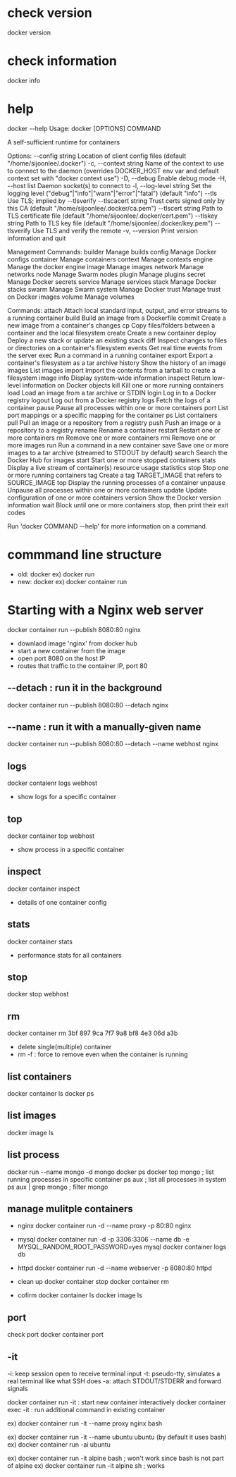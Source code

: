 # check version
docker version

# check information
docker info

# help
docker --help
Usage:	docker [OPTIONS] COMMAND

A self-sufficient runtime for containers

Options:
      --config string      Location of client config files (default "/home/sijoonlee/.docker")
  -c, --context string     Name of the context to use to connect to the daemon (overrides DOCKER_HOST env var
                           and default context set with "docker context use")
  -D, --debug              Enable debug mode
  -H, --host list          Daemon socket(s) to connect to
  -l, --log-level string   Set the logging level ("debug"|"info"|"warn"|"error"|"fatal") (default "info")
      --tls                Use TLS; implied by --tlsverify
      --tlscacert string   Trust certs signed only by this CA (default "/home/sijoonlee/.docker/ca.pem")
      --tlscert string     Path to TLS certificate file (default "/home/sijoonlee/.docker/cert.pem")
      --tlskey string      Path to TLS key file (default "/home/sijoonlee/.docker/key.pem")
      --tlsverify          Use TLS and verify the remote
  -v, --version            Print version information and quit

Management Commands:
  builder     Manage builds
  config      Manage Docker configs
  container   Manage containers
  context     Manage contexts
  engine      Manage the docker engine
  image       Manage images
  network     Manage networks
  node        Manage Swarm nodes
  plugin      Manage plugins
  secret      Manage Docker secrets
  service     Manage services
  stack       Manage Docker stacks
  swarm       Manage Swarm
  system      Manage Docker
  trust       Manage trust on Docker images
  volume      Manage volumes

Commands:
  attach      Attach local standard input, output, and error streams to a running container
  build       Build an image from a Dockerfile
  commit      Create a new image from a container's changes
  cp          Copy files/folders between a container and the local filesystem
  create      Create a new container
  deploy      Deploy a new stack or update an existing stack
  diff        Inspect changes to files or directories on a container's filesystem
  events      Get real time events from the server
  exec        Run a command in a running container
  export      Export a container's filesystem as a tar archive
  history     Show the history of an image
  images      List images
  import      Import the contents from a tarball to create a filesystem image
  info        Display system-wide information
  inspect     Return low-level information on Docker objects
  kill        Kill one or more running containers
  load        Load an image from a tar archive or STDIN
  login       Log in to a Docker registry
  logout      Log out from a Docker registry
  logs        Fetch the logs of a container
  pause       Pause all processes within one or more containers
  port        List port mappings or a specific mapping for the container
  ps          List containers
  pull        Pull an image or a repository from a registry
  push        Push an image or a repository to a registry
  rename      Rename a container
  restart     Restart one or more containers
  rm          Remove one or more containers
  rmi         Remove one or more images
  run         Run a command in a new container
  save        Save one or more images to a tar archive (streamed to STDOUT by default)
  search      Search the Docker Hub for images
  start       Start one or more stopped containers
  stats       Display a live stream of container(s) resource usage statistics
  stop        Stop one or more running containers
  tag         Create a tag TARGET_IMAGE that refers to SOURCE_IMAGE
  top         Display the running processes of a container
  unpause     Unpause all processes within one or more containers
  update      Update configuration of one or more containers
  version     Show the Docker version information
  wait        Block until one or more containers stop, then print their exit codes

Run 'docker COMMAND --help' for more information on a command.


# commmand line structure
- old: docker <command> <options>
    ex) docker run
- new: docker <command> <sub-command> <options>
    ex) docker container run
    
# Starting with a Nginx web server
docker container run --publish 8080:80 nginx
- downlaod image 'nginx' from docker hub
- start a new container from the image
- open port 8080 on the host IP
- routes that traffic to the container IP, port 80

## --detach : run it in the background
docker container run --publish 8080:80 --detach nginx

## --name : run it with a manually-given name
docker container run --publish 8080:80 --detach --name webhost nginx

## logs
docker contaienr logs webhost
- show logs for a specific container

## top
docker container top webhost
- show process in a specific container

## inspect
docker container inspect
- details of one container config

## stats
docker container stats
- performance stats for all containers

## stop
docker stop webhost

## rm
docker container rm 3bf 897 9ca 7f7 9a8 bf8 4e3 06d a3b
- delete single(multiple) container
- rm -f : force to remove even when the container is running

## list containers
docker container ls
docker ps

## list images
docker image ls

## list process
docker run --name mongo -d mongo
docker ps
docker top mongo ; list running processes in specific container
ps aux ; list all processes in system
ps aux | grep mongo ; filter mongo

## manage mulitple containers
- nginx
docker container run -d --name proxy -p 80:80 nginx 

- mysql
docker container run -d -p 3306:3306 --name db -e MYSQL_RANDOM_ROOT_PASSWORD=yes mysql
docker container logs db

- httpd
docker container run -d --name webserver -p 8080:80 httpd

- clean up
docker container stop <id> <id> <id>
docker container rm <id> <id> <id>

- cofirm
docker container ls
docker image ls

## port
check port
docker container port <container>


## -it
-i: keep session open to receive terminal input
-t: pseudo-tty, simulates a real terminal like what SSH does
-a: attach STDOUT/STDERR and forward signals

docker container run -it  : start new container interactively
docker container exec -it : run additional command in existing container

ex) docker container run -it --name proxy nginx bash

ex) docker container run -it --name ubuntu ubuntu (by default it uses bash)
ex) docker container run -ai ubuntu

ex) docker container run -it alpine bash ; won't work since bash is not part of alpine
ex) docker container run -it alpine sh ; works
 
